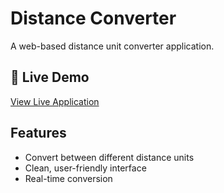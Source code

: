# Distance Converter

A web-based distance unit converter application.

## 🚀 Live Demo
[View Live Application](https://tlr-distance-converter.replit.app/)

## Features
- Convert between different distance units
- Clean, user-friendly interface
- Real-time conversion
